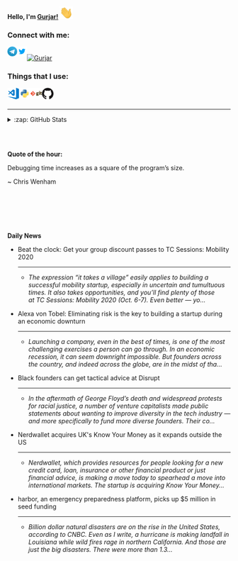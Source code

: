 #### Hello, I'm [Gurjar!](https://GurjarKing.github.io) <img src="https://raw.githubusercontent.com/ABSphreak/ABSphreak/master/gifs/Hi.gif" width="30px"></h2>


### Connect with me:

[<img align="left" alt="Gurjar | Telegram" width="22px" src="https://raw.githubusercontent.com/github/explore/80688e429a7d4ef2fca1e82350fe8e3517d3494d/topics/telegram/telegram.png" />][Telegram]
[<img align="left" alt="Gurjar | Twitter" width="22px" src="https://raw.githubusercontent.com/github/explore/80688e429a7d4ef2fca1e82350fe8e3517d3494d/topics/twitter/twitter.png" />][Twitter]

<br > <a href="https://github.com/GurjarKing"><img src="https://komarev.com/ghpvc/?username=GurjarKing" alt="Gurjar" /></a> <br />

<!-- <br >

![](https://visitor-badge.glitch.me/badge?page_id=GurjarKing)

<br /> -->

### Things that I use:

[<img align="left" alt="Visual Studio Code" width="26px" src="https://raw.githubusercontent.com/github/explore/80688e429a7d4ef2fca1e82350fe8e3517d3494d/topics/visual-studio-code/visual-studio-code.png" />][VSCode]
[<img align="left" alt="Python" width="26px" src="https://raw.githubusercontent.com/github/explore/80688e429a7d4ef2fca1e82350fe8e3517d3494d/topics/python/python.png" />][Python]
[<img align="left" alt="Git" width="26px" src="https://raw.githubusercontent.com/github/explore/80688e429a7d4ef2fca1e82350fe8e3517d3494d/topics/git/git.png" />][Git]
[<img align="left" alt="GitHub" width="26px" src="https://raw.githubusercontent.com/github/explore/78df643247d429f6cc873026c0622819ad797942/topics/github/github.png" />][Github]

<br />
<br />

---
<details>
  <summary>:zap: GitHub Stats</summary>

<img align="left" alt="Gurjar's Github Stats" src="https://github-readme-stats.vercel.app/api?username=GurjarKing&show_icons=true&hide_border=true&count_private=true&include_all_commit=true&theme=algolia" />

</details>

<!-- ### 🔔 My latest tweet
<a href="https://twitter.com/Gurjar_King43" target="_blank">
	<img src="https://github.com/GurjarKing/GurjarKing/raw/master/tweet.png" width="70%" align="center" alt="Click to view on Twitter" title="My latest tweet, as an image"/>
</a> -->
<br>

<pre>

</pre>

**Quote of the hour:**

Debugging time increases as a square of the program’s size.

~ Chris Wenham
<pre>

</pre>
<br>
<pre>


</pre>
<strong>Daily News</strong>
  
  - Beat the clock: Get your group discount passes to TC Sessions: Mobility 2020
     <hr/>
     
      - *The expression “it takes a village” easily applies to building a successful mobility startup, especially in uncertain and tumultuous times. It also takes opportunities, and you’ll find plenty of those at TC Sessions: Mobility 2020 (Oct. 6-7). Even better — yo…*
     
  - Alexa von Tobel: Eliminating risk is the key to building a startup during an economic downturn
      <hr/>
      
      - *Launching a company, even in the best of times, is one of the most challenging exercises a person can go through. In an economic recession, it can seem downright impossible. But founders across the country, and indeed across the globe, are in the midst of tha…*
      
  - Black founders can get tactical advice at Disrupt
      <hr/>
      
      - *In the aftermath of George Floyd’s death and widespread protests for racial justice, a number of venture capitalists made public statements about wanting to improve diversity in the tech industry — and more specifically to fund more diverse founders. Their co…*
      
  - Nerdwallet acquires UK's Know Your Money as it expands outside the US
      <hr/>
      
      - *Nerdwallet, which provides resources for people looking for a new credit card, loan, insurance or other financial product or just financial advice, is making a move today to spearhead a move into international markets. The startup is acquiring Know Your Money…*
       
  - harbor, an emergency preparedness platform, picks up $5 million in seed funding
      <hr/>
       
       - *Billion dollar natural disasters are on the rise in the United States, according to CNBC. Even as I write, a hurricane is making landfall in Louisiana while wild fires rage in northern California. And those are just the big disasters. There were more than 1.3…*
      

<br />

[VSCode]: https://code.visualstudio.com/
[Python]: https://www.python.org/
[Git]: https://git-scm.com/
[Github]: https://github.com/
[Telegram]: https://t.me/Gurjar_King/
[Twitter]: https://twitter.com/Gurjar_King43/
